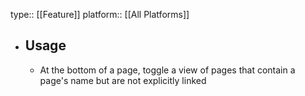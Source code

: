 type:: [[Feature]]
platform:: [[All Platforms]]

- ## Usage
	- At the bottom of a page, toggle a view of pages that contain a page's name but are not explicitly linked